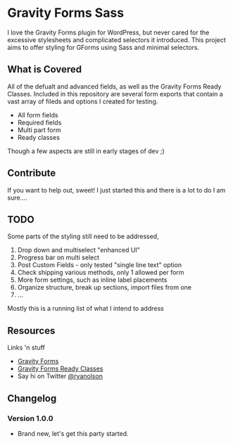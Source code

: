 # Gravity Forms Sass

I love the Gravity Forms plugin for WordPress, but never cared for the excessive stylesheets and complicated selectors it introduced. This project aims to offer styling for GForms using Sass and minimal selectors.


## What is Covered

All of the defualt and advanced fields, as well as the Gravity Forms Ready Classes. Included in this repository are several form exports that contain a vast array of fileds and options I created for testing.

* All form fields
* Required fields
* Multi part form
* Ready classes

Though a few aspects are still in early stages of dev ;)

## Contribute

If you want to help out, sweet! I just started this and there is a lot to do I am sure....


## TODO

Some parts of the styling still need to be addressed, 

1. Drop down and multiselect "enhanced UI"
2. Progress bar on multi select
3. Post Custom Fields - only tested "single line text" option
4. Check shipping various methods, only 1 allowed per form
5. More form settings, such as inline label placements
6. Organize structure, break up sections, import files from one
7. ...

Mostly this is a running list of what I intend to address

## Resources

Links 'n stuff

* [Gravity Forms](http://www.gravityforms.com/)
* [Gravity Forms Ready Classes](http://www.gravityhelp.com/documentation/page/CSS_Ready_Classes)
* Say hi on Twitter [@ryanolson](http://twitter.com/ryanolson)

## Changelog

### Version 1.0.0

* Brand new, let's get this party started.